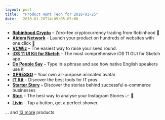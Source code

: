 ```yaml
---
layout: post
title:  "Product Hunt Tech for 2018-01-25"
date:   2018-01-26T14:05:05-05:00
---
```


* **[Robinhood Crypto](https://www.producthunt.com/posts/robinhood-crypto?utm_campaign=producthunt-api&utm_medium=api&utm_source=Application%3A+Daily+Digest+RSS+%28ID%3A+3202%29)** – Zero-fee cryptocurrency trading from Robinhood 💸
* **[Aidem Network](https://www.producthunt.com/posts/aidem-network?utm_campaign=producthunt-api&utm_medium=api&utm_source=Application%3A+Daily+Digest+RSS+%28ID%3A+3202%29)** – Launch your product on hundreds of websites with one click 🚀
* **[VCWiz](https://www.producthunt.com/posts/vcwiz?utm_campaign=producthunt-api&utm_medium=api&utm_source=Application%3A+Daily+Digest+RSS+%28ID%3A+3202%29)** – The easiest way to raise your seed round.
* **[iOS 11 UI Kit for Sketch](https://www.producthunt.com/posts/ios-11-ui-kit-for-sketch?utm_campaign=producthunt-api&utm_medium=api&utm_source=Application%3A+Daily+Digest+RSS+%28ID%3A+3202%29)** – The most comprehensive iOS 11 GUI for Sketch app
* **[Do People Say](https://www.producthunt.com/posts/do-people-say?utm_campaign=producthunt-api&utm_medium=api&utm_source=Application%3A+Daily+Digest+RSS+%28ID%3A+3202%29)** – Type in a phrase and see how native English speakers use it
* **[XPRESSO](https://www.producthunt.com/posts/xpresso?utm_campaign=producthunt-api&utm_medium=api&utm_source=Application%3A+Daily+Digest+RSS+%28ID%3A+3202%29)** – Your own all-purpose animated avatar
* **[IT Kit](https://www.producthunt.com/posts/it-kit?utm_campaign=producthunt-api&utm_medium=api&utm_source=Application%3A+Daily+Digest+RSS+%28ID%3A+3202%29)** – Discover the best tools for IT pros
* **[Starter Story](https://www.producthunt.com/posts/starter-story-2?utm_campaign=producthunt-api&utm_medium=api&utm_source=Application%3A+Daily+Digest+RSS+%28ID%3A+3202%29)** – Discover the stories behind successful e-commerce businesses
* **[Stori](https://www.producthunt.com/posts/stori?utm_campaign=producthunt-api&utm_medium=api&utm_source=Application%3A+Daily+Digest+RSS+%28ID%3A+3202%29)** – The best way to analyse your Instagram Stories 📈 🦄
* **[Livin](https://www.producthunt.com/posts/livin?utm_campaign=producthunt-api&utm_medium=api&utm_source=Application%3A+Daily+Digest+RSS+%28ID%3A+3202%29)** – Tap a button, get a perfect shower.

… and [13 more](https://www.producthunt.com/tech) products
